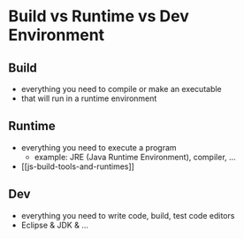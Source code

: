 # Build vs Runtime vs Dev Environment

## Build

-   everything you need to compile or make an executable
-   that will run in a runtime environment

## Runtime

-   everything you need to execute a program
    -   example: JRE (Java Runtime Environment), compiler, ...
-   [[js-build-tools-and-runtimes]]

## Dev

-   everything you need to write code, build, test
    code editors
-   Eclipse & JDK & ...
